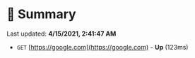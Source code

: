 # 📖 Summary
Last updated: **4/15/2021, 2:41:47 AM**

- `GET` [https://google.com](https://google.com) - **Up** (123ms)
